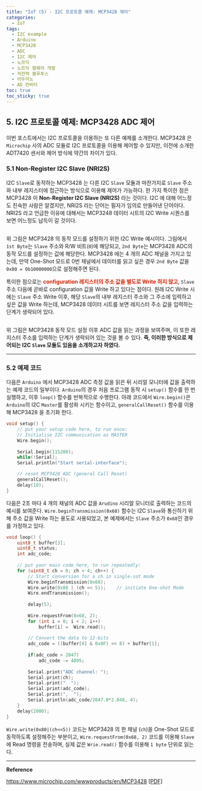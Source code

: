 ```yaml
---
title: "IoT (5) - I2C 프로토콜 예제: MCP3428 제어"
categories:
  - IoT
tags:
  - I2C example
  - Arduino
  - MCP3428
  - ADC
  - I2C 제어
  - 노르딕
  - 노르딕 펌웨어 개발
  - 저전력 블루투스
  - 아두이노
  - AD 컨버터
toc: true
toc_sticky: true
---
```


## 5. I2C 프로토콜 예제: MCP3428 ADC 제어

이번 포스트에서는 I2C 프로토콜을 이용하는 또 다른 예제를 소개한다. MCP3428 은 `Microchip` 사의 ADC 모듈로 I2C 프로토콜을 이용해 제어할 수 있지만, 이전에 소개한 ADT7420 센서와 제어 방식에 약간의 차이가 있다.

### 5.1 Non-Register I2C Slave (NRI2S)

I2C `Slave`로 동작하는 MCP3428 는 다른 I2C `Slave` 모듈과 마찬가지로 `Slave` 주소와 내부 레지스터에 접근하는 방식으로 이용해 제어가 가능하다. 한 가지 특이한 점은 MCP3428 이 **Non-Register I2C Slave (NRI2S)** 라는 것이다. I2C 에 대해 어느정도 친숙한 사람은 알겠지만, NRI2S 라는 단어는 필자가 임의로 만들어낸 단어이다. NRI2S 라고 언급한 이유에 대해서는 MCP3248 데이터 시트의 I2C Write 시퀀스를 보면 어느정도 납득이 갈 것이다.

<figure style="width: 100%">
  <img src="{{ site.url }}{{ site.baseurl }}/assets/images/i2c-ex2-fig-1.png" alt="">
</figure>

위 그림은 MCP3428 의 동작 모드를 설정하기 위한 I2C Write 예시이다. 그림에서 `1st Byte`는 `Slave` 주소와 R/W 비트(`0`)에 해당되고, `2nd Byte`는 MCP3428 ADC의 동작 모드를 설정하는 값에 해당한다. MCP3428 에는 4 개의 ADC 채널을 가지고 있는데, 만약 One-Shot 모드로 0번 채널에서 데이터를 읽고 싶은 경우 `2nd Byte` 값을 `0x80 = 0b10000000`으로 설정해주면 된다.

특이한 점으로는 <span style="color:#D52005"><b>configuration 레지스터의 주소 값을 별도로 Write 하지 않고</b></span>, `Slave` 주소 다음에 곧바로 configuration 값을 Write 하고 있다는 점이다. 원래 I2C Write 시에는 `Slave` 주소 Write 이후, 해당 `Slave`의 내부 레지스터 주소와 그 주소에 입력하고 싶은 값을 Write 하는데, MCP3428 데이터 시트를 보면 레지스터 주소 값을 입력하는 단계가 생략되어 있다.

<figure style="width: 100%">
  <img src="{{ site.url }}{{ site.baseurl }}/assets/images/i2c-ex2-fig-2.png" alt="">
</figure>

위 그림은 MCP3428 동작 모드 설정 이후 ADC 값을 읽는 과정을 보여주며, 이 또한 레지스터 주소를 입력하는 단계가 생략되어 있는 것을 볼 수 있다. **즉, 이러한 방식으로 제어되는 I2C `Slave` 모듈도 있음을 소개하고자 하였다.**

---

### 5.2 예제 코드

다음은 `Arduino` 에서 MCP3428 ADC 측정 값을 읽은 뒤 시리얼 모니터에 값을 출력하는 예제 코드의 일부이다. `Arduino`의 경우 처음 프로그램 동작 시 `setup()` 함수를 한 번 실행하고, 이후 `loop()` 함수를 반복적으로 수행한다. 아래 코드에서 `Wire.begin()`은 `Arduino`의 I2C `Master`를 활성화 시키는 함수이고, `generalCallReset()` 함수를 이용해 MCP3428 을 초기화 한다.

``` c
void setup() {
    // put your setup code here, to run once:
    // Initialise I2C communication as MASTER
    Wire.begin();
   
    Serial.begin(115200);
    while(!Serial);
    Serial.println("Start serial-interface");

    // reset MCP3428 ADC (general Call Reset)
    generalCallReset();
    delay(10);
}
```

다음은 2초 마다 4 개의 채널의 ADC 값을 `Arudino` 시리얼 모니터로 출력하는 코드의 예시를 보여준다. `Wire.beginTransmission(0x68)` 함수는 I2C `Slave`와 통신하기 위해 주소 값을 Write 하는 용도로 사용되었고, 본 예제에서는 `Slave` 주소가 `0x68`인 경우를 가정하고 있다.

``` c
void loop() {
    uint8_t buffer[3];
    uint8_t status;
    int adc_code;
    
    // put your main code here, to run repeatedly:
    for (uint8_t ch = 0; ch < 4; ch++) {
        // Start conversion for a ch in single-sot mode
        Wire.beginTransmission(0x68);
        Wire.write(0x80 | (ch << 5));    // initiate One-shot Mode
        Wire.endTransmission();
        
        delay(5);
        
        Wire.requestFrom(0x68, 2);
        for (int i = 0; i < 2; i++)
            buffer[i] =  Wire.read();
                
        // Convert the data to 12-bits
        adc_code = ((buffer[0] & 0x0F) << 8) + buffer[1];
        
        if(adc_code > 2047)
            adc_code -= 4095;
        
        Serial.print("ADC channel: ");
        Serial.print(ch);
        Serial.print("  ");
        Serial.print(adc_code);
        Serial.print(",  ");
        Serial.println(adc_code/2047.0*2.048, 4);
    }
    delay(2000);
}
```

`Wire.write(0x80|(ch<<5))` 코드는 MCP3428 의 한 채널 (`ch`)을 One-Shot 모드로 동작하도록 설정해주는 부분이고, `Wire.requestFrom(0x68, 2)` 코드를 이용해 `Slave`에 Read 명령을 전송하며, 실제 값은 `Wrie.read()` 함수를 이용해 `1 byte` 단위로 읽는다.

---

**Reference**

https://www.microchip.com/wwwproducts/en/MCP3428 [[PDF]](/assets/papers/mcp3428.pdf)